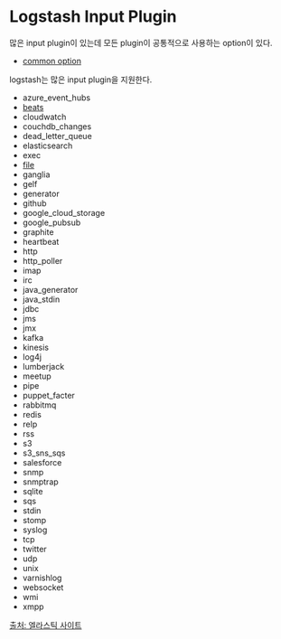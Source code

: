 # Logstash Input Plugin

많은 input plugin이 있는데 모든 plugin이 공통적으로 사용하는 option이 있다.
* [common option](./common_option.md)

logstash는 많은 input plugin을 지원한다.

* azure_event_hubs
* [beats](./logstash_input_plugin_beats.md)
* cloudwatch
* couchdb_changes
* dead_letter_queue
* elasticsearch
* exec
* [file](./logstash_input_plugin_file.md)
* ganglia
* gelf
* generator
* github
* google_cloud_storage
* google_pubsub
* graphite
* heartbeat
* http
* http_poller
* imap
* irc
* java_generator
* java_stdin
* jdbc
* jms
* jmx
* kafka
* kinesis
* log4j
* lumberjack
* meetup
* pipe
* puppet_facter
* rabbitmq
* redis
* relp
* rss
* s3
* s3_sns_sqs
* salesforce
* snmp
* snmptrap
* sqlite
* sqs
* stdin
* stomp
* syslog
* tcp
* twitter
* udp
* unix
* varnishlog
* websocket
* wmi
* xmpp

[출처: 엘라스틱 사이트](https://www.elastic.co/guide/en/logstash/current/input-plugins.html)

